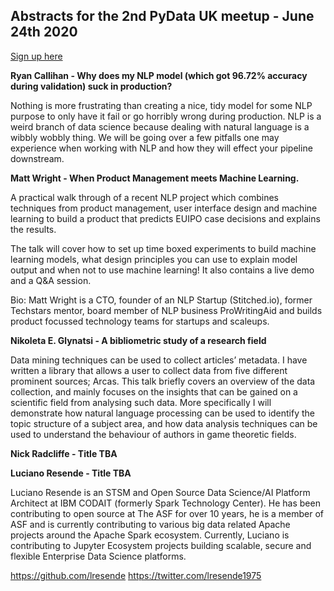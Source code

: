 ## Abstracts for the 2nd PyData UK meetup - June 24th 2020

[Sign up here](https://www.meetup.com/PyData-Cambridge-Meetup/events/271149560/)

**Ryan Callihan - Why does my NLP model (which got 96.72% accuracy during validation) suck in production?**

Nothing is more frustrating than creating a nice, tidy model for some NLP purpose to only have it 
fail or go horribly wrong during production. NLP is a weird branch of data science because dealing 
with natural language is a wibbly wobbly thing. We will be going over a few pitfalls one may 
experience when working with NLP and how they will effect your pipeline downstream.

**Matt Wright - When Product Management meets Machine Learning.**

A practical walk through of a recent NLP project which combines techniques from product management, 
user interface design and machine learning to build a product that predicts EUIPO case decisions 
and explains the results. 

The talk will cover how to set up time boxed experiments to build machine learning models, what 
design principles you can use to explain model output and when not to use machine learning! It also 
contains a live demo and a Q&A session. 

Bio: Matt Wright is a CTO, founder of an NLP Startup (Stitched.io), former Techstars mentor, board 
member of NLP business ProWritingAid and builds product focussed technology teams for startups and scaleups. 

**Nikoleta E. Glynatsi - A bibliometric study of a research field**

Data mining techniques can be used to collect articles’ metadata. I have written a 
library that allows a user to collect data from five different prominent sources; 
Arcas. This talk briefly covers an overview of the data collection, and mainly focuses 
on the insights that can be gained on a scientific field from analysing such 
data. More specifically I will demonstrate how natural language processing can be 
used to identify the topic structure of a subject area, and how data analysis 
techniques can be used to understand the behaviour of authors in game theoretic fields.


**Nick Radcliffe - Title TBA**

**Luciano Resende - Title TBA** 

Luciano Resende is an STSM and Open Source Data Science/AI Platform Architect at IBM CODAIT 
(formerly Spark Technology Center). He has been contributing to open source at The ASF for over 10 years, 
he is a member of ASF and is currently contributing to various big data related Apache projects around the 
Apache Spark ecosystem. Currently, Luciano is contributing to Jupyter Ecosystem projects building scalable, 
secure and flexible Enterprise Data Science platforms.

https://github.com/lresende
https://twitter.com/lresende1975




